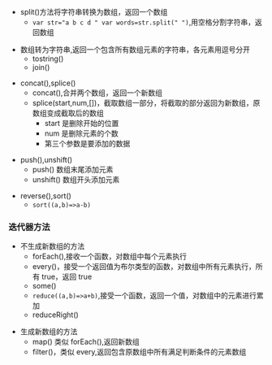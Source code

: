 - split()方法将字符串转换为数组，返回一个数组
  - `var str="a b c d " var words=str.split(" ")`,用空格分割字符串，返回数组

* 数组转为字符串,返回一个包含所有数组元素的字符串，各元素用逗号分开
  - tostring()
  - join()

- concat(),splice()
  - concat(),合并两个数组，返回一个新数组
  - splice(start,num,[])，截取数组一部分，将截取的部分返回为新数组，原数组变成截取后的数组
    - start 是删除开始的位置
    * num 是删除元素的个数
    * 第三个参数是要添加的数据

* push(),unshift()
  - push() 数组末尾添加元素
  - unshift() 数组开头添加元素

- reverse(),sort()
  - `sort((a,b)=>a-b)`

### 迭代器方法

- 不生成新数组的方法
  - forEach(),接收一个函数，对数组中每个元素执行
  - every()，接受一个返回值为布尔类型的函数，对数组中所有元素执行，所有 true，返回 true
  - some()
  * `reduce((a,b)=>a+b)`,接受一个函数，返回一个值，对数组中的元素进行累加
  - reduceRight()

* 生成新数组的方法
  - map() 类似 forEach(),返回新数组
  - filter()，类似 every,返回包含原数组中所有满足判断条件的元素数组
